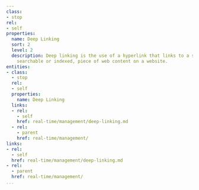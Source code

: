 ```yaml
---
class:
- stop
rel:
- self
properties:
  name: Deep Linking
  sort: 2
  level: 2
  description: Deep linking is the use of a hyperlink that links to a specific, generally
    searchable or indexed, piece of web content on a website.
entities:
- class:
  - stop
  rel:
  - self
  properties:
    name: Deep Linking
  links:
  - rel:
    - self
    href: real-time/management/deep-linking.md
  - rel:
    - parent
    href: real-time/management/
links:
- rel:
  - self
  href: real-time/management/deep-linking.md
- rel:
  - parent
  href: real-time/management/
...
```

